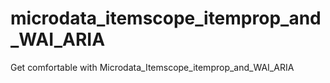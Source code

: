 # microdata_itemscope_itemprop_and_WAI_ARIA
Get comfortable with Microdata_Itemscope_itemprop_and_WAI_ARIA
